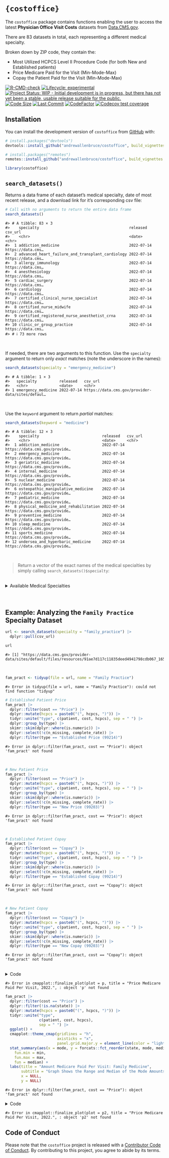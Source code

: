 
<!-- README.md is generated from README.Rmd. Please edit that file -->

# `{costoffice}`

The `costoffice` package contains functions enabling the user to access
the latest **Physician Office Visit Costs** datasets from
[Data.CMS.gov](https://data.cms.gov/provider-data/search?page-size=50&theme=Physician%20office%20visit%20costs).

There are 83 datasets in total, each representing a different medical
specialty.

Broken down by ZIP code, they contain the:

- Most Utilized HCPCS Level II Procedure Code (for both New and
  Established patients)
- Price Medicare Paid for the Visit (Min-Mode-Max)
- Copay the Patient Paid for the Visit (Min-Mode-Max)

<!-- badges: start -->

[![R-CMD-check](https://github.com/andrewallenbruce/costoffice/actions/workflows/R-CMD-check.yaml/badge.svg)](https://github.com/andrewallenbruce/costoffice/actions/workflows/R-CMD-check.yaml)
[![Lifecycle:
experimental](https://img.shields.io/badge/lifecycle-experimental-orange.svg)](https://lifecycle.r-lib.org/articles/stages.html#experimental)
[![Project Status: WIP - Initial development is in progress, but there
has not yet been a stable, usable release suitable for the
public.](https://www.repostatus.org/badges/latest/wip.svg)](https://www.repostatus.org/#wip)
[![Code
Size](https://img.shields.io/github/languages/code-size/andrewallenbruce/costoffice.svg)](https://github.com/andrewallenbruce/costoffice)
[![Last
Commit](https://img.shields.io/github/last-commit/andrewallenbruce/costoffice.svg)](https://github.com/andrewallenbruce/costoffice/commits/main)
[![CodeFactor](https://www.codefactor.io/repository/github/andrewallenbruce/costoffice/badge)](https://www.codefactor.io/repository/github/andrewallenbruce/costoffice)
[![Codecov test
coverage](https://codecov.io/gh/andrewallenbruce/costoffice/branch/main/graph/badge.svg)](https://app.codecov.io/gh/andrewallenbruce/costoffice?branch=main)
<!-- badges: end -->

## Installation

You can install the development version of `costoffice` from
[GitHub](https://github.com/) with:

``` r
# install.packages("devtools")
devtools::install_github("andrewallenbruce/costoffice", build_vignettes = TRUE)
```

``` r
# install.packages("remotes")
remotes::install_github("andrewallenbruce/costoffice", build_vignettes = TRUE)
```

``` r
library(costoffice)
```

## `search_datasets()`

Returns a data frame of each dataset’s medical specialty, date of most
recent release, and a download link for it’s corresponding csv file:

``` r
# Call with no arguments to return the entire data frame
search_datasets()
```

    #> # A tibble: 83 × 3
    #>    specialty                                        released   csv_url          
    #>    <chr>                                            <date>     <chr>            
    #>  1 addiction_medicine                               2022-07-14 https://data.cms…
    #>  2 advanced_heart_failure_and_transplant_cardiology 2022-07-14 https://data.cms…
    #>  3 allergy_immunology                               2022-07-14 https://data.cms…
    #>  4 anesthesiology                                   2022-07-14 https://data.cms…
    #>  5 cardiac_surgery                                  2022-07-14 https://data.cms…
    #>  6 cardiology                                       2022-07-14 https://data.cms…
    #>  7 certified_clinical_nurse_specialist              2022-07-14 https://data.cms…
    #>  8 certified_nurse_midwife                          2022-07-14 https://data.cms…
    #>  9 certified_registered_nurse_anesthetist_crna      2022-07-14 https://data.cms…
    #> 10 clinic_or_group_practice                         2022-07-14 https://data.cms…
    #> # ℹ 73 more rows

<br>

If needed, there are two arguments to this function. Use the `specialty`
argument to return only *exact* matches (note the underscore in the
names):

``` r
search_datasets(specialty = "emergency_medicine")
```

    #> # A tibble: 1 × 3
    #>   specialty          released   csv_url                                         
    #>   <chr>              <date>     <chr>                                           
    #> 1 emergency_medicine 2022-07-14 https://data.cms.gov/provider-data/sites/defaul…

<br>

Use the `keyword` argument to return *partial* matches:

``` r
search_datasets(keyword = "medicine")
```

    #> # A tibble: 12 × 3
    #>    specialty                            released   csv_url                      
    #>    <chr>                                <date>     <chr>                        
    #>  1 addiction_medicine                   2022-07-14 https://data.cms.gov/provide…
    #>  2 emergency_medicine                   2022-07-14 https://data.cms.gov/provide…
    #>  3 geriatric_medicine                   2022-07-14 https://data.cms.gov/provide…
    #>  4 internal_medicine                    2022-07-14 https://data.cms.gov/provide…
    #>  5 nuclear_medicine                     2022-07-14 https://data.cms.gov/provide…
    #>  6 osteopathic_manipulative_medicine    2022-07-14 https://data.cms.gov/provide…
    #>  7 pediatric_medicine                   2022-07-14 https://data.cms.gov/provide…
    #>  8 physical_medicine_and_rehabilitation 2022-07-14 https://data.cms.gov/provide…
    #>  9 preventive_medicine                  2022-07-14 https://data.cms.gov/provide…
    #> 10 sleep_medicine                       2022-07-14 https://data.cms.gov/provide…
    #> 11 sports_medicine                      2022-07-14 https://data.cms.gov/provide…
    #> 12 undersea_and_hyperbaric_medicine     2022-07-14 https://data.cms.gov/provide…

<br>

> Return a vector of the exact names of the medical specialties by
> simply calling `search_datasets()$specialty`:

<br>

<details closed>
<summary>
<span title="Click to Expand"> Available Medical Specialties </span>
</summary>

``` r

addiction_medicine
advanced_heart_failure_and_transplant_cardiology
allergy_immunology
anesthesiology
cardiac_surgery
cardiology
certified_clinical_nurse_specialist
certified_nurse_midwife
certified_registered_nurse_anesthetist_crna
clinic_or_group_practice
clinical_cardiac_electrophysiology
clinical_laboratory
colorectal_surgery_proctology
critical_care_intensivists
dentist
dermatology
diagnostic_radiology
emergency_medicine
endocrinology
family_practice
gastroenterology
general_practice
general_surgery
geriatric_medicine
geriatric_psychiatry
gynecological_oncology
hand_surgery
hematology
hematology_oncology
hematopoietic_cell_transplantation_and_cellular_therapy
hospice_and_palliative_care
hospitalist
infectious_disease
internal_medicine
interventional_cardiology
interventional_pain_management
interventional_radiology
licensed_clinical_social_worker
mammography_center
maxillofacial_surgery
medical_genetics_and_genomics
medical_oncology
medical_toxicology
nephrology
neurology
neuropsychiatry
neurosurgery
nuclear_medicine
nurse_practitioner
obstetrics_gynecology
ophthalmology
optometry
oral_surgery_dentist_only
orthopedic_surgery
osteopathic_manipulative_medicine
otolaryngology
pain_management
pathology
pediatric_medicine
peripheral_vascular_disease
physical_medicine_and_rehabilitation
physical_therapist_in_private_practice
physician_assistant
plastic_and_reconstructive_surgery
podiatry
preventive_medicine
psychiatry
psychologist_clinical
public_health_or_welfare_agency
pulmonary_disease
radiation_oncology
registered_dietitian_or_nutrition_professional
rheumatology
sleep_medicine
speech_language_pathologist
sports_medicine
surgical_oncology
thoracic_surgery
undefined_physician_type
undersea_and_hyperbaric_medicine
unknown_supplierprovider_specialty
urology
vascular_surgery
```

</details>

<br>

<br>

## Example: Analyzing the `Family Practice` Specialty Dataset

``` r
url <- search_datasets(specialty = "family_practice") |> 
  dplyr::pull(csv_url)

url
```

    #> [1] "https://data.cms.gov/provider-data/sites/default/files/resources/91ae7d117c11835deed4941798cdb067_1657569948/Family_Practice.csv"

<br>

``` r
fam_pract <- tidyup(file = url, name = "Family Practice")
```

    #> Error in tidyup(file = url, name = "Family Practice"): could not find function "tidyup"

``` r
# Established Patient Price
fam_pract |> 
  dplyr::filter(cost == "Price") |> 
  dplyr::mutate(hcpcs = paste0("(", hcpcs, ")")) |> 
  tidyr::unite("type", c(patient, cost, hcpcs), sep = " ") |> 
  dplyr::group_by(type) |> 
  skimr::skim(dplyr::where(is.numeric)) |> 
  dplyr::select(!c(n_missing, complete_rate)) |> 
  dplyr::filter(type == "Established Price (99214)")
```

    #> Error in dplyr::filter(fam_pract, cost == "Price"): object 'fam_pract' not found

<br>

``` r
# New Patient Price
fam_pract |> 
  dplyr::filter(cost == "Price") |> 
  dplyr::mutate(hcpcs = paste0("(", hcpcs, ")")) |> 
  tidyr::unite("type", c(patient, cost, hcpcs), sep = " ") |> 
  dplyr::group_by(type) |> 
  skimr::skim(dplyr::where(is.numeric)) |> 
  dplyr::select(!c(n_missing, complete_rate)) |> 
  dplyr::filter(type == "New Price (99203)")
```

    #> Error in dplyr::filter(fam_pract, cost == "Price"): object 'fam_pract' not found

<br>

``` r
# Established Patient Copay
fam_pract |> 
  dplyr::filter(cost == "Copay") |> 
  dplyr::mutate(hcpcs = paste0("(", hcpcs, ")")) |> 
  tidyr::unite("type", c(patient, cost, hcpcs), sep = " ") |> 
  dplyr::group_by(type) |> 
  skimr::skim(dplyr::where(is.numeric)) |> 
  dplyr::select(!c(n_missing, complete_rate)) |> 
  dplyr::filter(type == "Established Copay (99214)")
```

    #> Error in dplyr::filter(fam_pract, cost == "Copay"): object 'fam_pract' not found

<br>

``` r
# New Patient Copay
fam_pract |> 
  dplyr::filter(cost == "Copay") |> 
  dplyr::mutate(hcpcs = paste0("(", hcpcs, ")")) |> 
  tidyr::unite("type", c(patient, cost, hcpcs), sep = " ") |> 
  dplyr::group_by(type) |> 
  skimr::skim(dplyr::where(is.numeric)) |> 
  dplyr::select(!c(n_missing, complete_rate)) |> 
  dplyr::filter(type == "New Copay (99203)")
```

    #> Error in dplyr::filter(fam_pract, cost == "Copay"): object 'fam_pract' not found

<br>

<details>
<summary>
Code
</summary>

``` r
library(ggplot2)
library(cmapplot)
p <- fam_pract |> 
  dplyr::filter(cost == "Price") |> 
  dplyr::mutate(hcpcs = paste0("(", hcpcs, ")")) |> 
  tidyr::unite("type", c(patient, cost, hcpcs), sep = " ") |> 
  ggplot(aes(x = mode, 
             color = type, 
             fill = type)) + 
  cmapplot::theme_cmap(gridlines = "h", 
                       axisticks = "x",
                       panel.grid.major.y = element_line(color = "light gray")) +
  geom_density(alpha = 0.5) +
  scale_x_continuous(n.breaks = 5) +
  cmapplot::cmap_fill_discrete("governance") +
  cmapplot::cmap_color_discrete("governance") +
  guides(fill = guide_legend(reverse = TRUE),
         color = "none")
```

    #> Error in dplyr::filter(fam_pract, cost == "Price"): object 'fam_pract' not found

</details>

    #> Error in cmapplot::finalize_plot(plot = p, title = "Price Medicare Paid Per Visit, 2022.", : object 'p' not found

``` r
fam_pract |> 
  dplyr::filter(cost == "Price") |> 
  dplyr::filter(!is.na(state)) |> 
  dplyr::mutate(hcpcs = paste0("(", hcpcs, ")")) |> 
  tidyr::unite("type", 
               c(patient, cost, hcpcs), 
               sep = " ") |> 
  ggplot() + 
  cmapplot::theme_cmap(gridlines = "h", 
                       axisticks = "x",
                       panel.grid.major.y = element_line(color = "light gray")) +
  stat_summary(aes(x = mode, y = forcats::fct_reorder(state, mode, median)),
    fun.min = min,
    fun.max = max,
    fun = median) +
  labs(title = "Amount Medicare Paid Per Visit: Family Medicine",
       subtitle = "Graph Shows the Range and Median of the Mode Amounts",
       x = NULL, 
       y = NULL)
```

    #> Error in dplyr::filter(fam_pract, cost == "Price"): object 'fam_pract' not found

<details>
<summary>
Code
</summary>

``` r
p2 <- fam_pract |> 
  dplyr::filter(cost == "Price") |> 
  dplyr::filter(!is.na(state)) |> 
  dplyr::mutate(hcpcs = paste0("(", hcpcs, ")")) |> 
  tidyr::unite("type", 
               c(patient, cost, hcpcs), 
               sep = " ") |> 
  ggplot() + 
  cmapplot::theme_cmap(gridlines = "h", 
                       axisticks = "x",
                       panel.grid.major.y = element_line(color = "light gray")) +
  stat_summary(aes(x = mode, y = forcats::fct_reorder(state, mode, median)),
    fun.min = min,
    fun.max = max,
    fun = median)
```

    #> Error in dplyr::filter(fam_pract, cost == "Price"): object 'fam_pract' not found

</details>

    #> Error in cmapplot::finalize_plot(plot = p2, title = "Price Medicare Paid Per Visit, 2022.", : object 'p2' not found

## Code of Conduct

Please note that the `costoffice` project is released with a
[Contributor Code of
Conduct](https://andrewallenbruce.github.io/costoffice/CODE_OF_CONDUCT.html).
By contributing to this project, you agree to abide by its terms.
